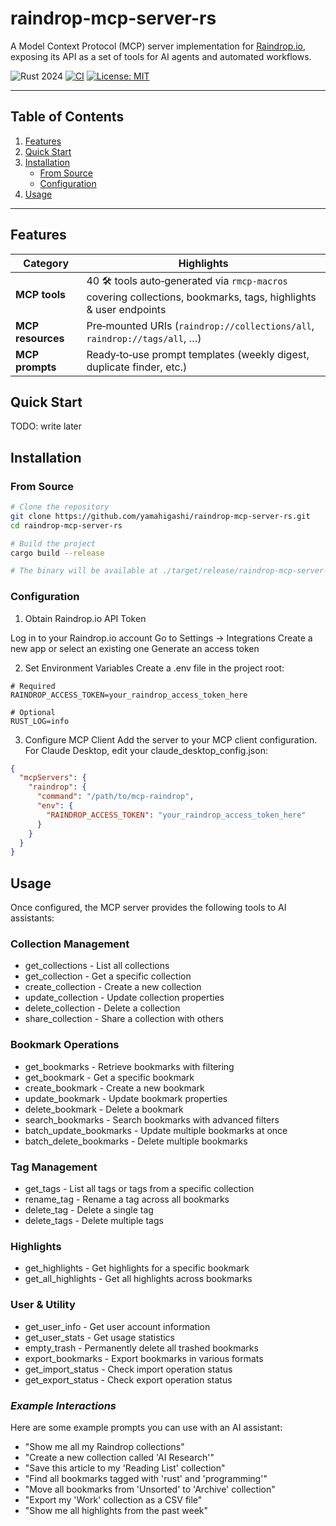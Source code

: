 # raindrop-mcp-server-rs
A Model Context Protocol (MCP) server implementation for [Raindrop.io](https://raindrop.io), exposing its API as a set of tools for AI agents and automated workflows.


![Rust 2024](https://img.shields.io/badge/Rust-2024-orange)
[![CI](https://github.com/yamahigashi/raindrop-mcp-server-rs/actions/workflows/ci.yml/badge.svg)](https://github.com/yourusername/mcp-raindrop/actions/workflows/ci.yml)
[![License: MIT](https://img.shields.io/badge/License-MIT-yellow.svg)](https://opensource.org/licenses/MIT)


---

## Table of Contents
1. [Features](#features)
2. [Quick Start](#quick-start)
3. [Installation](#installation)
   - [From Source](#from-source)
   - [Configuration](#configuration)
4. [Usage](#usage)


---

## Features

| Category  | Highlights |
|-----------|------------|
| **MCP tools** | 40 🛠️ tools auto‑generated via `rmcp‑macros`<br>covering collections, bookmarks, tags, highlights & user endpoints |
| **MCP resources** | Pre‑mounted URIs (`raindrop://collections/all`, `raindrop://tags/all`, …) |
| **MCP prompts** | Ready‑to‑use prompt templates (weekly digest, duplicate finder, etc.) |

## Quick Start
TODO: write later

## Installation

### From Source

```bash
# Clone the repository
git clone https://github.com/yamahigashi/raindrop-mcp-server-rs.git
cd raindrop-mcp-server-rs

# Build the project
cargo build --release

# The binary will be available at ./target/release/raindrop-mcp-server-rs
```

### Configuration
1. Obtain Raindrop.io API Token

Log in to your Raindrop.io account
Go to Settings → Integrations
Create a new app or select an existing one
Generate an access token

2. Set Environment Variables
Create a .env file in the project root:
```dotenv
# Required
RAINDROP_ACCESS_TOKEN=your_raindrop_access_token_here

# Optional
RUST_LOG=info
```

3. Configure MCP Client
Add the server to your MCP client configuration. For Claude Desktop, edit your claude_desktop_config.json:
```json
{
  "mcpServers": {
    "raindrop": {
      "command": "/path/to/mcp-raindrop",
      "env": {
        "RAINDROP_ACCESS_TOKEN": "your_raindrop_access_token_here"
      }
    }
  }
}
```

## Usage
Once configured, the MCP server provides the following tools to AI assistants:


### **Collection Management**

- get_collections - List all collections
- get_collection - Get a specific collection
- create_collection - Create a new collection
- update_collection - Update collection properties
- delete_collection - Delete a collection
- share_collection - Share a collection with others

### **Bookmark Operations**

- get_bookmarks - Retrieve bookmarks with filtering
- get_bookmark - Get a specific bookmark
- create_bookmark - Create a new bookmark
- update_bookmark - Update bookmark properties
- delete_bookmark - Delete a bookmark
- search_bookmarks - Search bookmarks with advanced filters
- batch_update_bookmarks - Update multiple bookmarks at once
- batch_delete_bookmarks - Delete multiple bookmarks

### **Tag Management**

- get_tags - List all tags or tags from a specific collection
- rename_tag - Rename a tag across all bookmarks
- delete_tag - Delete a single tag
- delete_tags - Delete multiple tags

### **Highlights**

- get_highlights - Get highlights for a specific bookmark
- get_all_highlights - Get all highlights across bookmarks

### **User & Utility**

- get_user_info - Get user account information
- get_user_stats - Get usage statistics
- empty_trash - Permanently delete all trashed bookmarks
- export_bookmarks - Export bookmarks in various formats
- get_import_status - Check import operation status
- get_export_status - Check export operation status

### ***Example Interactions***
Here are some example prompts you can use with an AI assistant:

- "Show me all my Raindrop collections"
- "Create a new collection called 'AI Research'"
- "Save this article to my 'Reading List' collection"
- "Find all bookmarks tagged with 'rust' and 'programming'"
- "Move all bookmarks from 'Unsorted' to 'Archive' collection"
- "Export my 'Work' collection as a CSV file"
- "Show me all highlights from the past week"

